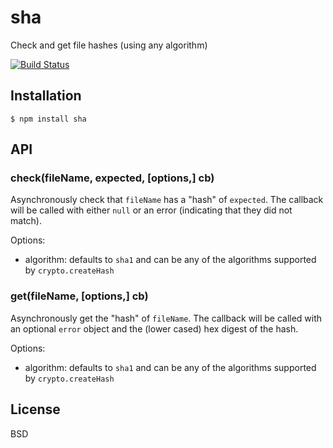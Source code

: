 # sha

Check and get file hashes (using any algorithm)

[![Build Status](https://travis-ci.org/ForbesLindesay/sha.png?branch=master)](https://travis-ci.org/ForbesLindesay/sha)

## Installation

    $ npm install sha

## API

### check(fileName, expected, [options,] cb)

Asynchronously check that `fileName` has a "hash" of `expected`.  The callback will be called with either `null` or an error (indicating that they did not match).

Options:

- algorithm: defaults to `sha1` and can be any of the algorithms supported by `crypto.createHash`

### get(fileName, [options,] cb)

Asynchronously get the "hash" of `fileName`.  The callback will be called with an optional `error` object and the (lower cased) hex digest of the hash.

Options:

- algorithm: defaults to `sha1` and can be any of the algorithms supported by `crypto.createHash`

## License

BSD